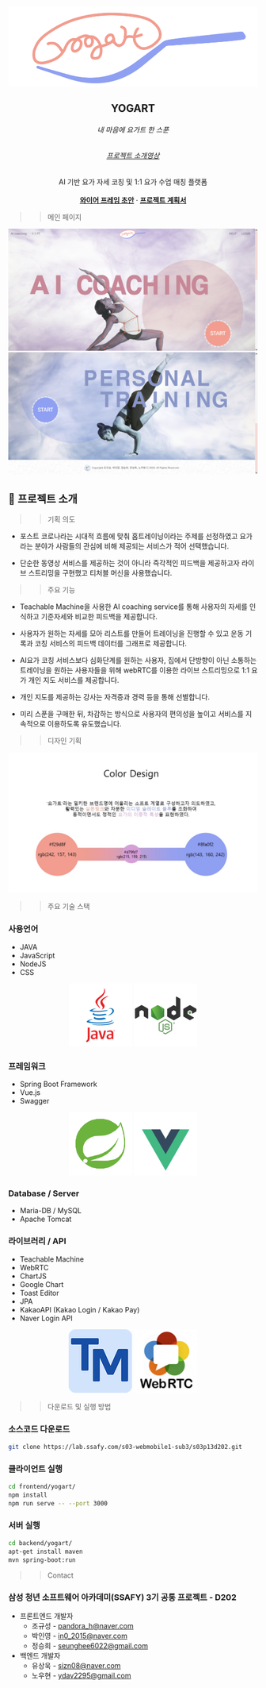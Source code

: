 



<p align="center">
  <img src="imgForREADME/logo.png" alt="yogart">
</p>
  <h2 align="center">YOGART</h2>
  <h6 align="center">내 마음에 요가트 한 스푼</h6>
  <h6 align="center"><a href="https://www.youtube.com/watch?v=A_bF59aZDQM">프로젝트 소개영상</a></h6>


  <p align="center">
    AI 기반 요가 자세 코칭 및 1:1 요가 수업 매칭 플랫폼
    <br />
    <br />
    <a href="imgForREADME/frame.pdf"><strong>와이어 프레임 초안</strong></a>
    · 
    <a href="https://docs.google.com/document/d/1mni5wXHhc3lFoP_9c4rojFkBvvPv2uf-ai3y7hOMw-I/edit"><strong>프로젝트 계획서</strong></a></p>


> > 메인 페이지
<p align="center">
<img src="imgForREADME/main1.PNG">
    <img src="imgForREADME/main2.PNG">
</p>




## :paperclip: 프로젝트 소개


> > 기획 의도
> >
> > 

- 포스트 코로나라는 시대적 흐름에 맞춰 홈트레이닝이라는 주제를 선정하였고 요가라는 분야가 사람들의 관심에 비해 제공되는 서비스가 적어 선택했습니다.

  

- 단순한 동영상 서비스를 제공하는 것이 아니라 즉각적인 피드백을 제공하고자 라이브 스트리밍을 구현했고 티처블 머신을 사용했습니다.



> > 주요 기능
> >
> > 

- Teachable Machine을 사용한 AI coaching service를 통해 사용자의 자세를 인식하고 기준자세와 비교한 피드백을 제공합니다.

  

- 사용자가 원하는 자세를 모아 리스트를 만들어 트레이닝을 진행할 수 있고 운동 기록과 코칭 서비스의 피드백 데이터를 그래프로 제공합니다.



- AI요가 코칭 서비스보다 심화단계를 원하는 사용자, 집에서 단방향이 아닌 소통하는 트레이닝을 원하는 사용자들을 위해 webRTC를 이용한 라이브 스트리밍으로 1:1 요가 개인 지도 서비스를 제공합니다.

  

- 개인 지도를 제공하는 강사는 자격증과 경력 등을 통해 선별합니다.

  

- 미리 스푼을 구매한 뒤, 차감하는 방식으로 사용자의 편의성을 높이고 서비스를 지속적으로 이용하도록 유도했습니다.



> > 디자인 기획
> >
> > 

![컬러 디자인 기획서](imgForREADME/color.jpg)





> > 주요 기술 스택
> >
> > 

### 사용언어
- JAVA
- JavaScript
- NodeJS
- CSS

<div align="center">
<img src="imgForREADME/java.png" alt="java">
<img src="imgForREADME/node.png" alt="node">
</div>



### 프레임워크
- Spring Boot Framework
- Vue.js
- Swagger

<div align="center">
<img src="imgForREADME/spring.png" alt="java">
<img src="imgForREADME/vue.png" alt="node">
</div>



### Database / Server
- Maria-DB / MySQL
- Apache Tomcat



### 라이브러리 / API
- Teachable Machine
- WebRTC
- ChartJS
- Google Chart
- Toast Editor
- JPA
- KakaoAPI (Kakao Login / Kakao Pay)
- Naver Login API

<div align="center">
<img src="imgForREADME/tm.png" alt="java">
<img src="imgForREADME/rtc.png" alt="node">
</div>



> > 다운로드 및 실행 방법
> >
> > 

### 소스코드 다운로드

```sh
git clone https://lab.ssafy.com/s03-webmobile1-sub3/s03p13d202.git
```
### 클라이언트 실행
```sh
cd frontend/yogart/
npm install
npm run serve -- --port 3000
```

### 서버 실행
```sh
cd backend/yogart/
apt-get install maven
mvn spring-boot:run
```




> > Contact
> >
> > 

### 삼성 청년 소프트웨어 아카데미(SSAFY) 3기 공통 프로젝트 - D202

- 프론트엔드 개발자
  - 조규성 - pandora_h@naver.com 
  - 박인영 - in0_2015@naver.com 
  - 정승희 - seunghee6022@gmail.com 
- 백엔드 개발자
  - 유상욱 - sizn08@naver.com 
  - 노우현 - ydav2295@gmail.com 

